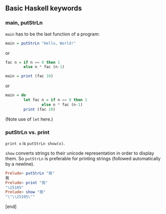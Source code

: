 ## Basic Haskell keywords

### main, putStrLn

`main` has to be the last function of a program:

```hs
main = putStrLn "Hello, World!"
```

or

```hs
fac n = if n == 0 then 1
        else n * fac (n-1)

main = print (fac 10)
```

or

```hs
main = do
        let fac n = if n == 0 then 1
                else n * fac (n-1)
        print (fac 10)
```

(Note use of `let` here.)

### putStrLn vs. print

`print x` is `putStrLn show(x)`.

`show` converts strings to their unicode representation in order to display them. So `putStrLn` is preferable for printing strings (followed automatically by a newline).

```hs
Prelude> putStrLn "我"
我
Prelude> print "我"
"\25105"
Prelude> show "我"
"\"\\25105\""
```

[end]